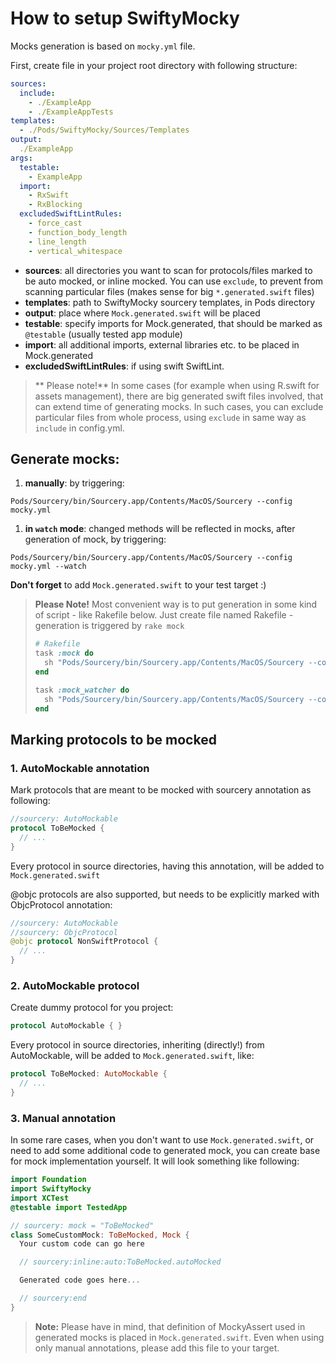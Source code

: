 # How to setup SwiftyMocky

Mocks generation is based on `mocky.yml` file.

First, create file in your project root directory with following structure:

```yaml
sources:
  include:
    - ./ExampleApp
    - ./ExampleAppTests
templates:
  - ./Pods/SwiftyMocky/Sources/Templates
output:
  ./ExampleApp
args:
  testable:
    - ExampleApp
  import:
    - RxSwift
    - RxBlocking
  excludedSwiftLintRules:
    - force_cast
    - function_body_length
    - line_length
    - vertical_whitespace
```

+ **sources**: all directories you want to scan for protocols/files marked to be auto mocked, or inline mocked. You can use `exclude`, to prevent from scanning particular files (makes sense for big `*.generated.swift` files)
+ **templates**: path to SwiftyMocky sourcery templates, in Pods directory
+ **output**: place where `Mock.generated.swift` will be placed
+ **testable**: specify imports for Mock.generated, that should be marked as `@testable` (usually tested app module)
+ **import**: all additional imports, external libraries etc. to be placed in Mock.generated
+ **excludedSwiftLintRules**: if using swift SwiftLint.

> ** Please note!**
> In some cases (for example when using R.swift for assets management), there are big generated swift files involved, that can extend time of generating mocks.
> In such cases, you can exclude particular files from whole process, using `exclude` in same way as `include` in config.yml.

## Generate mocks:

1. **manually**: by triggering:

  `Pods/Sourcery/bin/Sourcery.app/Contents/MacOS/Sourcery --config mocky.yml`
1. **in `watch` mode**: changed methods will be reflected in mocks, after generation of mock, by triggering:

  `Pods/Sourcery/bin/Sourcery.app/Contents/MacOS/Sourcery --config mocky.yml --watch`


**Don't forget** to add `Mock.generated.swift` to your test target :)

> **Please Note!**
> Most convenient way is to put generation in some kind of script - like Rakefile below.
> Just create file named Rakefile - generation is triggered by `rake mock`
> ```ruby
> # Rakefile
> task :mock do
>   sh "Pods/Sourcery/bin/Sourcery.app/Contents/MacOS/Sourcery --config mocky.yml"
> end
>
> task :mock_watcher do
>   sh "Pods/Sourcery/bin/Sourcery.app/Contents/MacOS/Sourcery --config mocky.yml --watch"
> end
> ```

## Marking protocols to be mocked

### **1. AutoMockable annotation**

Mark protocols that are meant to be mocked with sourcery annotation as following:

```swift
//sourcery: AutoMockable
protocol ToBeMocked {
  // ...
}
```

Every protocol in source directories, having this annotation, will be added to `Mock.generated.swift`

@objc protocols are also supported, but needs to be explicitly marked with ObjcProtocol annotation:

```swift
//sourcery: AutoMockable
//sourcery: ObjcProtocol
@objc protocol NonSwiftProtocol {
  // ...
}
```

### **2. AutoMockable protocol**

Create dummy protocol for you project:

```swift
protocol AutoMockable { }
```

Every protocol in source directories, inheriting (directly!) from AutoMockable, will be added to `Mock.generated.swift`, like:

```swift
protocol ToBeMocked: AutoMockable {
  // ...
}
```

### **3. Manual annotation**

In some rare cases, when you don't want to use `Mock.generated.swift`, or need to add some additional code to generated mock, you can create base for mock implementation yourself. It will look something like following:

```swift
import Foundation
import SwiftyMocky
import XCTest
@testable import TestedApp

// sourcery: mock = "ToBeMocked"
class SomeCustomMock: ToBeMocked, Mock {
  Your custom code can go here

  // sourcery:inline:auto:ToBeMocked.autoMocked

  Generated code goes here...

  // sourcery:end
}
```

> __Note:__
> Please have in mind, that definition of MockyAssert used in generated mocks is placed in `Mock.generated.swift`. Even when using only manual annotations, please add this file to your target.
